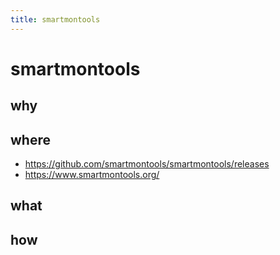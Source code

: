 ```yaml
---
title: smartmontools
---
```


# smartmontools

## why

## where
* https://github.com/smartmontools/smartmontools/releases
* https://www.smartmontools.org/

## what

## how

